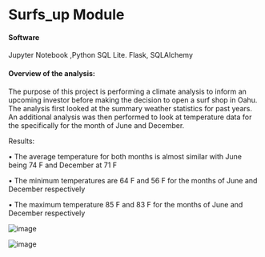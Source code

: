 # Surfs_up Module

#### Software 
Jupyter Notebook ,Python SQL Lite. Flask, SQLAlchemy

#### Overview of the analysis:

The purpose of this project is performing a climate analysis to inform an upcoming investor before making the decision to open a surf shop in Oahu. The analysis first looked at the summary weather statistics for past years. An additional analysis was then performed to look at temperature data for the specifically for the month of June and December.

Results: 

•	The average temperature for both months is almost similar with June being 74 F and December at 71 F

•	The minimum temperatures are 64 F and 56 F for the months of June and December respectively

•	The maximum temperature 85 F and 83 F for the months of June and December respectively


![image](https://user-images.githubusercontent.com/90416094/145323203-1ce7e3ba-14f6-4550-86b9-028c73c2c135.png)


![image](https://user-images.githubusercontent.com/90416094/145323298-d7cd7d8d-0b99-4378-ac80-5d9e5f1cb2ff.png)

